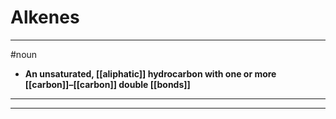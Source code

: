 # Alkenes
---
#noun
- **An unsaturated, [[aliphatic]] hydrocarbon with one or more [[carbon]]–[[carbon]] double [[bonds]]**
---
---
